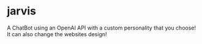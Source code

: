# jarvis
A ChatBot using an OpenAI API with a custom personality that you choose! It can also change the websites design!
